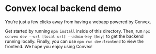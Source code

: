 # Convex local backend demo

You're just a few clicks away from having a webapp powered by Convex.

Get started by running `npm install` inside of this directory. Then, run
`npx convex dev --url [local url] --admin-key [key]` to get the backend running
locally. Finally, you can use `npm run dev:frontend` to view the frontend. We
hope you enjoy using Convex!
